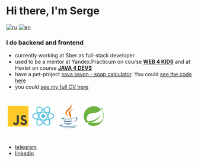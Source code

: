 # Hi there, I'm Serge
[![ru](https://img.shields.io/badge/lang-ru-blue.svg)](https://github.com/zheleznikov/zheleznikov/blob/main/readme.ru.md)
[![en](https://img.shields.io/badge/lang-en-green.svg)](https://github.com/zheleznikov/zheleznikov/blob/main/README.md)

### I do backend and frontend

- currently working at Sber as full-stack developer
- used to be a mentor at Yandex.Practicum on course <b>[WEB 4 KIDS](https://yandex.ru/project/futurecode)</b> and at Hexlet on course <b>[JAVA 4 DEVS](https://ru.hexlet.io/programs/java)</b>
- have a pet-project [sava savon - soap calculator](https://savasavon.com). You could [see the code here](https://github.com/zheleznikov/sava-savon/)
- you could [see my full CV here](https://hh.ru/resume/b3a35031ff00f958d40039ed1f677646736572)

#
![JS](./icons/js.svg)
![react](./icons/react.svg)
![java](./icons/java.svg)
![spring](./icons/spring.svg)

#
- [telegram](https://t.me/zheleznikov)
- [linkedin](https://www.linkedin.com/in/sergey-zheleznikov)





